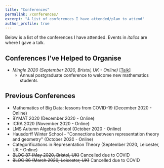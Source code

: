 ```yaml
---
title: "Conferences"
permalink: /conferences/
excerpt: "A list of conferences I have attended/plan to attend"
author_profile: true
---
```


Below is a list of the conferences I have attended.
Events in *italics* are where I gave a talk.

## Conferences I've Helped to Organise
* *Mingle 2020 (September 2020, Bristol, UK - Online)* \[[Talk](/talks/2020-09-25-talk-set-theory)\]
  * Annual postgraduate conference to welcome new mathematics students

## Previous Conferences
* Mathematics of Big Data: lessons from COVID-19 (December 2020 - Online)
* BYMAT 2020 (December 2020 - Online)
* ICRA 2020 (November 2020 - Online)
* LMS Autumn Algebra School (October 2020 - Online)
* Hausdorff Winter School - "Connections between representation theory and geometry" (October 2020 - Online)
* Categorifications in Representation Theory (September 2020, Leicester, UK - Online)
* ~~BLOC 87 (May 2020, Bristol, UK)~~ Cancelled due to COVID
* ~~BLOC 86 (March 2020, Leicester, UK)~~ Cancelled due to COVID
